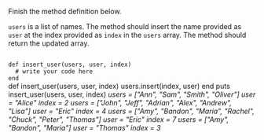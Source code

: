 Finish the method definition below.

`users` is a list of names.
The method should insert the name provided as `user` at the index provided as `index` in the `users` array.
The method should return the updated array.

<Editor lang="ruby" type="exercise" testMode="multipleInput">
<code>
def insert_user(users, user, index)
  # write your code here
end
</code>

<solution>
def insert_user(users, user, index)
  users.insert(index, user)
end
</solution>

<testcases>
<caller>
puts insert_user(users, user, index)
</caller>
<testcase>
<i>
users = ["Ann", "Sam", "Smith", "Oliver"]
user = "Alice"
index = 2
</i>
</testcase>
<testcase>
<i>
users = ["John", "Jeff", "Adrian", "Alex", "Andrew", "Lisa"]
user = "Eric"
index = 4
</i>
</testcase>
<testcase>
<i>
users = ["Amy", "Bandon", "Maria", "Rachel", "Chuck", "Peter", "Thomas"]
user = "Eric"
index = 7
</i>
</testcase>
<testcase>
<i>
users = ["Amy", "Bandon", "Maria"]
user = "Thomas"
index = 3
</i>
</testcase>
</testcases>
</Editor>